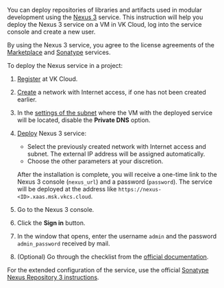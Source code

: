 You can deploy repositories of libraries and artifacts used in modular development using the [Nexus 3](https://msk.cloud.vk.com/app/en/services/marketplace/v2/apps/service/73f3ac8a-5c6e-4ced-a2e3-6ed6caed0fb0/latest/info/) service. This instruction will help you deploy the Nexus 3 service on a VM in VK Cloud, log into the service console and create a new user.

By using the Nexus 3 service, you agree to the license agreements of the [Marketplace](/ru/intro/start/legal/marketplace "change-lang") and [Sonatype](https://sonatype.ru/prices) services.

To deploy the Nexus service in a project:

1. [Register](/en/intro/start/account-registration) at VK Cloud.
1. [Create](/en/networks/vnet/service-management/net#creating_a_network) a network with Internet access, if one has not been created earlier.
1. In the [settings of the subnet](/en/networks/vnet/service-management/net#editing_a_subnet) where the VM with the deployed service will be located, disable the **Private DNS** option.
1. [Deploy](../../service-management/pr-instance-add/) Nexus 3 service:

   - Select the previously created network with Internet access and subnet. The external IP address will be assigned automatically.
   - Choose the other parameters at your discretion.

   After the installation is complete, you will receive a one-time link to the Nexus 3 console (`nexus_url`) and a password (`password`). The service will be deployed at the address like `https://nexus-<ID>.xaas.msk.vkcs.cloud`.

1. Go to the Nexus 3 console.
1. Click the **Sign in** button.
1. In the window that opens, enter the username `admin` and the password `admin_password` received by mail.
1. (Optional) Go through the checklist from the [official documentation](https://help.sonatype.com/repomanager3/installation-and-upgrades/post-install-checklist).

<info>

For the extended configuration of the service, use the official [Sonatype Nexus Repository 3 instructions](https://help.sonatype.com/repomanager3).

</info>
